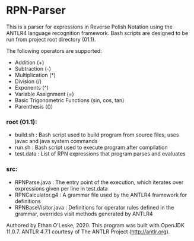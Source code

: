 # RPN-Parser

This is a parser for expressions in Reverse Polish Notation using the ANTLR4 language recognition framework. Bash scripts are designed to be run from project root directory (01.1).

The following operators are supported:
- Addition (+)
- Subtraction (-)
- Multiplication (*)
- Division (/)
- Exponents (^)
- Variable Assignment (=)
- Basic Trigonometric Functions (sin, cos, tan)
- Parenthesis (())

### root (01.1):
- build.sh : Bash script used to build program from source files, uses javac and java system commands
- run.sh : Bash script used to execute program after compilation
- test.data : List of RPN expressions that program parses and evaluates
### src:
- RPNParse.java : The entry point of the execution, which iterates over expressions given per line in test.data
- RPNCalculator.g4 : A grammar file used by the ANTLR4 framework for definitions
- RPNBaseVisitor.java : Definitions for operator rules defined in the grammar, overrides visit methods generated by ANTLR4

Authored by Ethan O'Leske, 2020. 
This program was built with OpenJDK 11.0.7. 
ANTLR 4.7.1 courtesy of The ANTLR Project (http://antlr.org). 